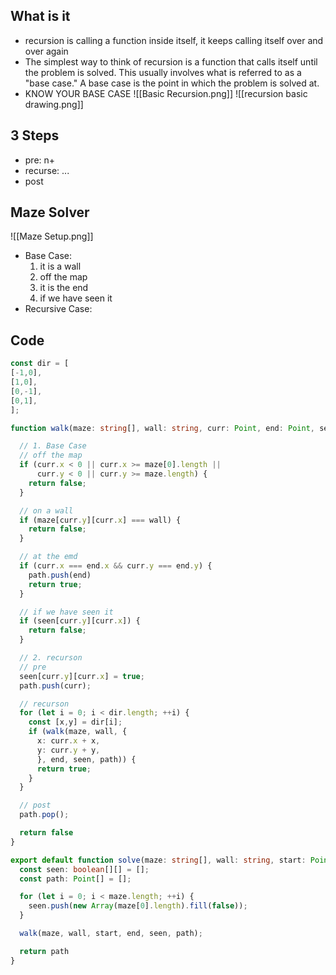 ## What is it
- recursion is calling a function inside itself, it keeps calling itself over and over again
- The simplest way to think of recursion is a function that calls itself until the problem is solved. This usually involves what is referred to as a "base case." A base case is the point in which the problem is solved at.
- KNOW YOUR BASE CASE
![[Basic Recursion.png]]
![[recursion basic drawing.png]]
## 3 Steps
- pre: n+
- recurse: ...
- post

## Maze Solver
![[Maze Setup.png]]
- Base Case:
	1.  it is a wall
	2. off the map
	3. it is the end
	4. if we have seen it
- Recursive Case:

## Code
``` typescript
const dir = [
[-1,0],
[1,0],
[0,-1],
[0,1],
];

function walk(maze: string[], wall: string, curr: Point, end: Point, seen: boolean[][], path: Point[]): boolean{

  // 1. Base Case
  // off the map
  if (curr.x < 0 || curr.x >= maze[0].length ||
      curr.y < 0 || curr.y >= maze.length) {
    return false;
  }

  // on a wall
  if (maze[curr.y][curr.x] === wall) {
    return false;
  }

  // at the emd
  if (curr.x === end.x && curr.y === end.y) {
    path.push(end)
    return true;
  }

  // if we have seen it
  if (seen[curr.y][curr.x]) {
    return false;
  }

  // 2. recurson
  // pre
  seen[curr.y][curr.x] = true;
  path.push(curr);

  // recurson
  for (let i = 0; i < dir.length; ++i) {
    const [x,y] = dir[i];
    if (walk(maze, wall, {
      x: curr.x + x,
      y: curr.y + y,
      }, end, seen, path)) {
      return true;
    }
  }

  // post
  path.pop();

  return false
}

export default function solve(maze: string[], wall: string, start: Point, end: Point): Point[] {
  const seen: boolean[][] = [];
  const path: Point[] = [];

  for (let i = 0; i < maze.length; ++i) {
    seen.push(new Array(maze[0].length).fill(false));
  }

  walk(maze, wall, start, end, seen, path);

  return path
}
```